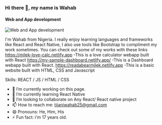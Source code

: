 ### Hi there 👋, my name is Wahab
#### Web and App development
![Web and App development](https://arturssmirnovs.github.io/github-profile-readme-generator/images/banner.png)

I'm Wahab from Nigeria. I really enjoy learning languages and frameworks like React and React Native, I also use tools like Bootstrap to compliment my work sometimes. You can check out some of my works with these links https://milek-love-calc.netlify.app -This is a love calculator webapp built with React https://my-sample-dashboard.netlify.app/ -This is a Dashboard webapp built with React. https://readabearmilek.netlify.app -This is a basic website built with HTML, CSS and Javascript

Skills:   REACT / JS / HTML / CSS

- 🔭 I’m currently working on this page. 
- 🌱 I’m currently learning React Native 
- 👯 I’m looking to collaborate on Any React/ React native project 
- 📫 How to reach me: tijaniwahab25@gmail.com 
- 😄 Pronouns: He, Him, His 
- ⚡ Fun fact: i'm 17 years old. 




